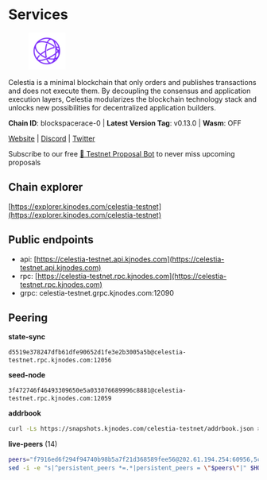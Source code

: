 # Services

<figure><img src="https://raw.githubusercontent.com/kj89/cosmos-images/main/logos/celestia.png" alt=""><figcaption></figcaption></figure>

Celestia is a minimal blockchain that only orders and publishes transactions and  does not execute them. By decoupling the consensus and application execution layers,  Celestia modularizes the blockchain technology stack and unlocks new possibilities  for decentralized application builders.

**Chain ID**: blockspacerace-0 | **Latest Version Tag**: v0.13.0 | **Wasm**: OFF

[Website](https://celestia.org) | [Discord](https://discord.gg/celestiacommunity) | [Twitter](https://twitter.com/CelestiaOrg)



Subscribe to our free [🤖 Testnet Proposal Bot](https://t.me/kjnodes_testnet_proposal_bot) to never miss upcoming proposals


## Chain explorer
[https://explorer.kjnodes.com/celestia-testnet](https://explorer.kjnodes.com/celestia-testnet)

## Public endpoints

* api: [https://celestia-testnet.api.kjnodes.com](https://celestia-testnet.api.kjnodes.com)
* rpc: [https://celestia-testnet.rpc.kjnodes.com](https://celestia-testnet.rpc.kjnodes.com)
* grpc: celestia-testnet.grpc.kjnodes.com:12090

## Peering

**state-sync**

```text
d5519e378247dfb61dfe90652d1fe3e2b3005a5b@celestia-testnet.rpc.kjnodes.com:12056
```

**seed-node**

```text
3f472746f46493309650e5a033076689996c8881@celestia-testnet.rpc.kjnodes.com:12059
```

**addrbook**
```bash
curl -Ls https://snapshots.kjnodes.com/celestia-testnet/addrbook.json > $HOME/.celestia-app/config/addrbook.json
```

**live-peers** (14)
```bash
peers="f7916ed6f294f94740b98b5a7f21d368589fee56@202.61.194.254:60956,5c464c8a7f4182492f3e0ab71f14c3f3a43b5f7b@176.9.157.38:26656,5fa6853eb52bc3a5ff1fe56b988515d16644819a@65.21.232.33:2000,02b93545950853d692d7ea63eac879e6dd4bf390@82.223.122.139:26656,64dc65c92babc84a3ce0791c704f5907851d3e93@38.242.217.231:12056,af66f28f19f747bd2b5a18d91d143dc8e035f86a@47.147.226.228:52656,8f14ec71e1d712c912c27485a169c2519628cfb6@185.225.232.196:21656,73e2aa2de6080734152b54020464fb9ba752a7dd@194.36.145.127:26656,7135928a1a9e6cc13d139a67b4ef94c53f470e15@154.12.252.237:26656,60e771182358034b4ce475b7a0d8d48734aa9dc8@85.190.134.34:26656,7b2fb9cdedb18336e55f4e8613e841982e455ba6@31.7.196.40:26656,6c73374cb78a543e2dd3eb218c29386392da2cf5@35.210.99.77:26656,d5519e378247dfb61dfe90652d1fe3e2b3005a5b@65.109.68.190:12056,92e7087b3dec79fb2b8105e5a61935d28927d511@45.83.104.218:2000"
sed -i -e "s|^persistent_peers *=.*|persistent_peers = \"$peers\"|" $HOME/.celestia-app/config/config.toml
```

